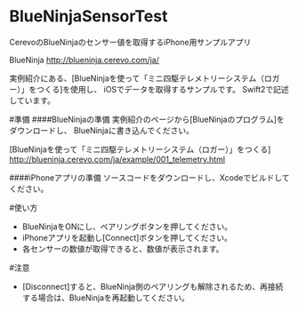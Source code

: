 # BlueNinjaSensorTest
CerevoのBlueNinjaのセンサー値を取得するiPhone用サンプルアプリ

BlueNinja
http://blueninja.cerevo.com/ja/

実例紹介にある、[BlueNinjaを使って「ミニ四駆テレメトリーシステム（ロガー）」をつくる]を使用し、
iOSでデータを取得するサンプルです。
Swift2で記述しています。

#準備
####BlueNinjaの準備
実例紹介のページから[BlueNinjaのプログラム]をダウンロードし、
BlueNinjaに書き込んでください。

[BlueNinjaを使って「ミニ四駆テレメトリーシステム（ロガー）」をつくる]
http://blueninja.cerevo.com/ja/example/001_telemetry.html

####iPhoneアプリの準備
ソースコードをダウンロードし、Xcodeでビルドしてください。

#使い方
* BlueNinjaをONにし、ペアリングボタンを押してください。
* iPhoneアプリを起動し[Connect]ボタンを押してください。
* 各センサーの数値が取得できると、数値が表示されます。

#注意
* [Disconnect]すると、BlueNinja側のペアリングも解除されるため、再接続する場合は、BlueNinjaを再起動してください。
